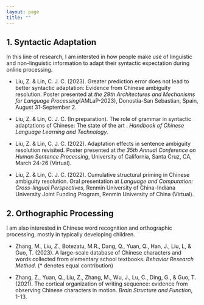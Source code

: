```yaml
---
layout: page
title: ""
---
```


## 1. Syntactic Adaptation

In this line of research, I am intersted in how people make use of linguistic and non-linguistic information to adapt their syntactic expectation during online processing.

- Liu, Z. & Lin, C. J. C. (2023). Greater prediction error does not lead to better syntactic adaptation: Evidence from Chinese ambiguity resolution. Poster presented at *the 29th Architectures and Mechanisms for Language Processing*(AMLaP-2023), Donostia-San Sebastian, Spain, August 31-September 2.

- Liu, Z. & Lin, C. J. C. (In preparation). The role of grammar in syntactic adaptations of Chinese: The state of the art . *Handbook of Chinese Language Learning and Technology*.

- Liu, Z. & Lin, C. J. C. (2022). Adaptation effects in sentence ambiguity resolution revisited. Poster presented at *the 35th Annual Conference on Human Sentence Processing*, University of California, Santa Cruz, CA, March 24-26 (Virtual).

- Liu, Z. & Lin, C. J. C. (2022). Cumulative structural priming in Chinese ambiguity resolution. Oral presentation at *Language and Computation: Cross-lingual Perspectives*, Renmin University of China–Indiana University Joint Funding Program, Renmin University of China (Virtual).


## 2. Orthographic Processing

I am also interested in Chinese word recognition and orthographic processing, mostly in typically developing children. 

- Zhang, M.*, Liu, Z.*, Botezatu, M.R., Dang, Q., Yuan, Q., Han, J., Liu, L, & Guo, T. (2023). A large-scale database of Chinese characters and words collected from elementary school textbooks. *Behavior Research Method*. (* denotes equal contribution)

- Zhang, Z., Yuan, Q., Liu, Z., Zhang, M., Wu, J., Lu, C., Ding, G., & Guo, T. (2021). The cortical organization of writing sequence: evidence from observing Chinese characters in motion. *Brain Structure and Function*, 1-13.
